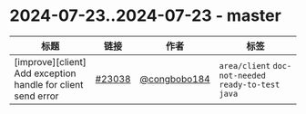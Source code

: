 # 2024-07-23..2024-07-23 - master
| 标题 | 链接 | 作者 | 标签 |
| - | :--: | :--: | - |
| [improve][client] Add exception handle for client send error | [#23038](https://github.com/apache/pulsar/pull/23038) | [@congbobo184](https://github.com/congbobo184) | `area/client` `doc-not-needed` `ready-to-test` `java`  | 
